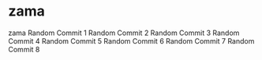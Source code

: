 # zama
zama
Random Commit 1
Random Commit 2
Random Commit 3
Random Commit 4
Random Commit 5
Random Commit 6
Random Commit 7
Random Commit 8
